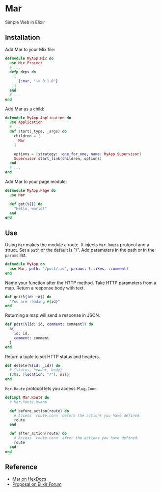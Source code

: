 # Mar

Simple Web in Elixir

## Installation

Add Mar to your Mix file:

```elixir
defmodule MyApp.Mix do
  use Mix.Project
  # ...
  defp deps do
    [
      {:mar, "~> 0.1.0"}
    ]
  end
  # ...
end
```

Add Mar as a child:

```elixir
defmodule MyApp.Application do
  use Application
  # ...
  def start(_type, _args) do
    children = [
      Mar
    ]

    options = [strategy: :one_for_one, name: MyApp.Supervisor]
    Supervisor.start_link(children, options)
  end
  # ...
end
```

Add Mar to your page module:

```elixir
defmodule MyApp.Page do
  use Mar

  def get(%{}) do
    "Hello, world!"
  end
end
```

## Use

Using `Mar` makes the module a route.
It injects `Mar.Route` protocol and a struct.
Set a `path` or the default is "/".
Add parameters in the path or in the `params` list.

```elixir
defmodule MyApp do
  use Mar, path: "/post/:id", params: [:likes, :comment]
end
```

Name your function after the HTTP method.
Take HTTP parameters from a map.
Return a response body with text.

```elixir
def get(%{id: id}) do
  "You are reading #{id}"
end
```

Returning a map will send a response in JSON.

```elixir
def post(%{id: id, comment: comment}) do
  %{
    id: id,
    comment: comment
  }
end
```

Return a tuple to set HTTP status and headers.

```elixir
def delete(%{id: _id}) do
  # {status, header, body}
  {301, [location: "/"], nil}
end
```

`Mar.Route` protocol lets you access `Plug.Conn`.

```elixir
defimpl Mar.Route do
  # Mar.Route.MyApp

  def before_action(route) do
    # Access `route.conn` before the actions you have defined.
    route
  end

  def after_action(route) do
    # Access `route.conn` after the actions you have defined.
    route
  end
end
```

## Reference

- [Mar on HexDocs](https://hexdocs.pm/mar)
- [Proposal on Elixir Forum](https://elixirforum.com/t/62885)
